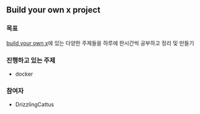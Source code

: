## Build your own x project

### 목표

[build your own x]("https://github.com/danistefanovic/build-your-own-x")에 있는 다양한 주제들을 하루에 한시간씩 공부하고 정리 및 만들기

### 진행하고 있는 주제

- docker

### 참여자

- DrizzlingCattus


